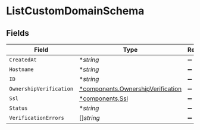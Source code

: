 # ListCustomDomainSchema


## Fields

| Field                                                                                 | Type                                                                                  | Required                                                                              | Description                                                                           |
| ------------------------------------------------------------------------------------- | ------------------------------------------------------------------------------------- | ------------------------------------------------------------------------------------- | ------------------------------------------------------------------------------------- |
| `CreatedAt`                                                                           | **string*                                                                             | :heavy_minus_sign:                                                                    | N/A                                                                                   |
| `Hostname`                                                                            | **string*                                                                             | :heavy_minus_sign:                                                                    | N/A                                                                                   |
| `ID`                                                                                  | **string*                                                                             | :heavy_minus_sign:                                                                    | N/A                                                                                   |
| `OwnershipVerification`                                                               | [*components.OwnershipVerification](../../models/components/ownershipverification.md) | :heavy_minus_sign:                                                                    | N/A                                                                                   |
| `Ssl`                                                                                 | [*components.Ssl](../../models/components/ssl.md)                                     | :heavy_minus_sign:                                                                    | N/A                                                                                   |
| `Status`                                                                              | **string*                                                                             | :heavy_minus_sign:                                                                    | N/A                                                                                   |
| `VerificationErrors`                                                                  | []*string*                                                                            | :heavy_minus_sign:                                                                    | N/A                                                                                   |